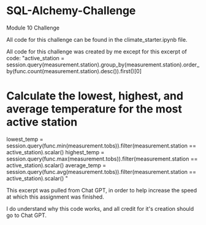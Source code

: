 # SQL-Alchemy-Challenge
Module 10 Challenge


All code for this challenge can be found in the climate_starter.ipynb file. 

All code for this challenge was created by me except for this excerpt of code: 
  "active_station = session.query(measurement.station).group_by(measurement.station).order_by(func.count(measurement.station).desc()).first()[0]


# Calculate the lowest, highest, and average temperature for the most active station
lowest_temp = session.query(func.min(measurement.tobs)).filter(measurement.station == active_station).scalar()
highest_temp = session.query(func.max(measurement.tobs)).filter(measurement.station == active_station).scalar()
average_temp = session.query(func.avg(measurement.tobs)).filter(measurement.station == active_station).scalar()
"

This excerpt was pulled from Chat GPT, in order to help increase the speed at which this assignment was finished. 

I do understand why this code works, and all credit for it's creation should go to Chat GPT. 

